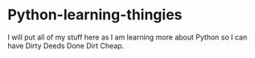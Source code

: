 # Python-learning-thingies
I will put all of my stuff here as I am learning more about Python so I can have Dirty Deeds Done Dirt Cheap.
